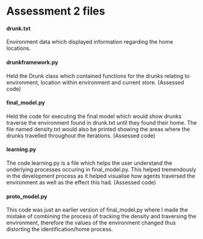 <h1>Assessment 2 files</h1>
<h4>drunk.txt</h4>
<p>Environment data which displayed information regarding the home locations.</p>
<h4>drunkframework.py</h4>
<p>Held the Drunk class which contained functions for the drunks relating to environment, location within environment and current store. (Assessed code)</p>
<h4>final_model.py</h4>
<p>Held the code for executing the final model which would show drunks traverse the environment found in drunk.txt until they found their home. The file named density.txt would 
also be printed showing the areas where the drunks travelled throughout the iterations. (Assessed code)</p>
<h4>learning.py</h4>
<p>The code learning.py is a file which helps the user understand the underlying processes occuring in final_model.py. This helped tremendously in the development process as it helped visualise how agents traversed the environment as well as the effect this had. (Assessed code)</p>
<h4>proto_model.py</h4>
<p>This code was just an earlier version of final_model.py where I made the mistake of combining the process of tracking the density and traversing the environment, therefore the values of the environment changed thus distorting the identification/home process. </p>
